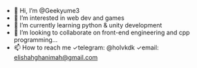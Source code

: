 - 👋 Hi, I’m @Geekyume3
- 👀 I’m interested in web dev and games
- 🌱 I’m currently learning python & unity development
- 💞️ I’m looking to collaborate on front-end engineering and cpp programming...
- 📫 How to reach me 
          ✓telegram: @holvkdk
          ✓email: elishahghanimah@gmail.com

<!---
Geekyume3/Geekyume3 is a ✨ special ✨ repository because its `README.md` (this file) appears on your GitHub profile.
You can click the Preview link to take a look at your changes.
--->
